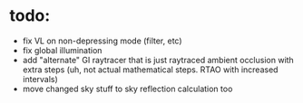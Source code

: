 # todo:
- fix VL on non-depressing mode (filter, etc)
- fix global illumination
- add "alternate" GI raytracer that is just raytraced ambient occlusion with extra steps (uh, not actual mathematical steps. RTAO with increased intervals)
- move changed sky stuff to sky reflection calculation too